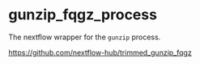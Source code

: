 # gunzip_fqgz_process

The nextflow wrapper for the `gunzip` process.

https://github.com/nextflow-hub/trimmed_gunzip_fqgz